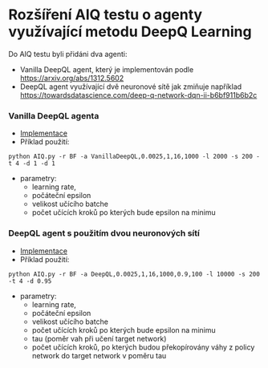 # Rozšíření AIQ testu o agenty využívající metodu DeepQ Learning
Do AIQ testu byli přidáni dva agenti:
- Vanilla DeepQL agent, který je implementován podle https://arxiv.org/abs/1312.5602
- DeepQL agent využívající dvě neuronové sítě jak zmiňuje například https://towardsdatascience.com/deep-q-network-dqn-ii-b6bf911b6b2c
### Vanilla DeepQL agenta
- [Implementace](agents/VanillaDeepQL.py)
- Příklad použití:
```
python AIQ.py -r BF -a VanillaDeepQL,0.0025,1,16,1000 -l 2000 -s 200 -t 4 -d 1 -d 1
```
- parametry:
  - learning rate,
  - počáteční epsilon
  - velikost učícího batche
  - počet učících kroků po kterých bude epsilon na minimu

### DeepQL agent s použitím dvou neuronových sítí
- [Implementace](agents/DeepQL.py)
- Příklad použití:
```
python AIQ.py -r BF -a DeepQL,0.0025,1,16,1000,0.9,100 -l 10000 -s 200 -t 4 -d 0.95
```
- parametry:
  - learning rate,
  - počáteční epsilon
  - velikost učícího batche
  - počet učících kroků po kterých bude epsilon na minimu
  - tau (poměr vah při učení target network)
  - počet učících kroků, po kterých budou překopírovány váhy z policy network do target network v poměru tau